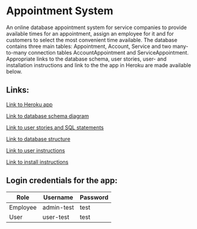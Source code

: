 # Appointment System

An online database appointment system for service companies to provide available times for an appointment, assign an employee for it and for customers to select the most convenient time available. The database contains three main tables: Appointment, Account, Service and two many-to-many connection tables AccountAppointment and ServiceAppointment. Appropriate links to the database schema, user stories, user- and installation instructions and link to the the app in Heroku are made available below.

## Links:

[Link to Heroku app](https://tsoha-appointmentsystem-demo.herokuapp.com/) 

[Link to database schema diagram](https://github.com/tommise/AppointmentSystem/blob/master/documentation/db_schema.pdf) 

[Link to user stories and SQL statements](https://github.com/tommise/AppointmentSystem/blob/master/documentation/user_stories.md) 

[Link to database structure](https://github.com/tommise/AppointmentSystem/blob/master/documentation/db_structure.md)

[Link to user instructions](https://github.com/tommise/AppointmentSystem/blob/master/documentation/user_instructions.md)

[Link to install instructions](https://github.com/tommise/AppointmentSystem/blob/master/documentation/install_instructions.md) 

## Login credentials for the app:

Role | Username | Password
------------ | ------------ | -------------
Employee | admin-test | test
User | user-test | test
